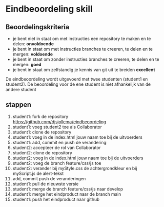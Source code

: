 # Eindbeoordeling skill


## Beoordelingskriteria
- je bent niet in staat om met instructies een repository te maken en te delen: **onvoldoende**
- je bent in staat om met instructies branches te creeren, te delen en te mergen: **voldoende**
- je bent in staat om zonder instructies branches te creeren, te delen en te mergen: **goed**
- je bent in staat om zelfstandig je kennis van git uit te breiden **excellent**

De eindbeoordeling wordt uitgevoerd met twee studenten (student1 en student2). De beoordeling voor de ene student is niet afhankelijk van de andere student

## stappen
1. student1: fork de repository https://github.com/djsjollema/eindbeoordeling
2. student1: voeg student2 toe als Collaborator
3. student1: clone de repository
4. student1: voeg in de index.html jouw naam toe bij de uitvoerders
5. student1: add, commit en push de verandering
6. student2: accepteer de rol van Collaborator 
7. student2: clone de repository
8. student2: voeg in de index.html jouw naam toe bij de uitvoerders
9. student2: voeg de branch feature/css/js toe
10. student2: verander bij myStyle.css de achtergrondkleur en bij myScript.js de alert-tekst
11. add, commit push de veranderingen
12. student1: pull de nieuwste versie
13. student1: merge de branch feature/css/js naar develop
14. student1: merge het eindproduct naar de branch main
15. student1: push het eindproduct naar github 

